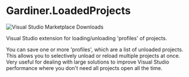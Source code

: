 Gardiner.LoadedProjects
=======================

![Visual Studio Marketplace Downloads](https://img.shields.io/visual-studio-marketplace/d/DavidGardiner.LoadedProjects.svg)

Visual Studio extension for loading/unloading 'profiles' of projects.

You can save one or more 'profiles', which are a list of unloaded projects. This allows you to selectively unload or reload 
multiple projects at once. Very useful for dealing with large solutions to improve Visual Studio performance where
you don't need all projects open all the time.
